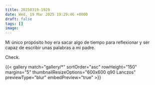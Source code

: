 ```yaml
---
title: 20250319-1929
date: Wed, 19 Mar 2025 19:29:46 +0000
draft: false
tags: []
image: 
---
```


Mi único propósito hoy era sacar algo de tiempo para reflexionar y ser capaz de escribir unas palabras a mi padre.

Check.

{{< gallery match="gallery/*" sortOrder="asc" rowHeight="150" margins="5" thumbnailResizeOptions="600x600 q90 Lanczos" previewType="blur" embedPreview="true" >}}

